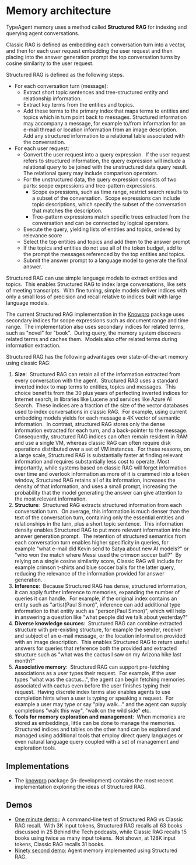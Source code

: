 # Memory architecture

TypeAgent memory uses a method called **Structured RAG** for indexing and querying agent conversations.

Classic RAG is defined as embedding each conversation turn into a vector, and then for each user request embedding the user request and then placing into the answer generation prompt the top conversation turns by cosine similarity to the user request.

Structured RAG is defined as the following steps.

- For each conversation turn (message):
  - Extract short topic sentences and tree-structured entity and relationship information.
  - Extract key terms from the entities and topics.
  - Add these terms to the primary index that maps terms to entities and topics which in turn point back to messages. Structured information may accompany a message, for example to/from information for an e-mail thread or location information from an image description.  Add any structured information to a relational table associated with the conversation.
- For each user request:
  - Convert the user request into a query expression.  If the user request refers to structured information, the query expression will include a relational query to be joined with the unstructured data query result.  The relational query may include comparison operators.
  - For the unstructured data, the query expression consists of two parts: scope expressions and tree-pattern expressions.
    - Scope expressions, such as time range, restrict search results to a subset of the conversation.  Scope expressions can include topic descriptions, which specify the subset of the conversation that matches the description.
    - Tree-pattern expressions match specific trees extracted from the conversation and can be connected by logical operators.
  - Execute the query, yielding lists of entities and topics, ordered by relevance score
  - Select the top entities and topics and add them to the answer prompt
  - If the topics and entities do not use all of the token budget, add to the prompt the messages referenced by the top entities and topics.
  - Submit the answer prompt to a language model to generate the final answer.

Structured RAG can use simple language models to extract entities and topics.  This enables Structured RAG to index large conversations, like sets of meeting transcripts.  With fine tuning, simple models deliver indices with only a small loss of precision and recall relative to indices built with large language models.

The current Structured RAG implementation in the [Knowpro](../../ts/packages/knowPro/README.md) package uses secondary indices for scope expressions such as document range and time range.  The implementation also uses secondary indices for related terms, such as "novel" for "book".  During query, the memory system discovers related terms and caches them.  Models also offer related terms during information extraction.

Structured RAG has the following advantages over state-of-the-art memory using classic RAG:

1. **Size**:  Structured RAG can retain all of the information extracted from every conversation with the agent.  Structured RAG uses a standard inverted index to map terms to entities, topics and messages.  This choice benefits from the 30 plus years of perfecting inverted indices for Internet search, in libraries like Lucene and services like Azure AI Search.  These indices are a fraction of the size of the vector databases used to index conversations in classic RAG.  For example, using current embedding models yields for each message a 4K vector of semantic information.  In contrast, structured RAG stores only the dense information extracted for each turn, and a back-pointer to the message. Consequently, structured RAG indices can often remain resident in RAM and use a single VM, whereas classic RAG can often require disk operations distributed over a set of VM instances.  For these reasons, on a large scale, Structured RAG is substantially faster at finding relevant information and requires substantially less cost to operate. Most importantly, while systems based on classic RAG will forget information over time and overlook information as more of it is crammed into a token window, Structured RAG retains all of its information, increases the density of that information, and uses a small prompt, increasing the probability that the model generating the answer can give attention to the most relevant information.
2. **Structure**:  Structured RAG extracts structured information from each conversation turn.  On average, this information is much denser than the text of the conversation turn, containing only the essential entities and relationships in the turn, plus a short topic sentence.  This information density enables Structured RAG to put more relevant information into the answer generation prompt.  The retention of structured semantics from each conversation turn enables higher specificity in queries, for example "what e-mail did Kevin send to Satya about new AI models?" or "who won the match where Messi used the crimson soccer ball?"  By relying on a single cosine similarity score, Classic RAG will include for example crimson t-shirts and blue soccer balls for the latter query, reducing the relevance of the information provided for answer generation.
3. **Inference**:  Because Structured RAG has dense, structured information, it can apply further inference to memories, expanding the number of queries it can handle.  For example, if the original index contains an entity such as "artist(Paul Simon)", inference can add additional type information to that entity such as "person(Paul Simon)", which will help in answering a question like "what people did we talk about yesterday?"
4. **Diverse knowledge sources**:  Structured RAG can combine extracted structure with pre-existing structure, for example the sender, receiver and subject of an e-mail message, or the location information provided with an image description.  This enables Structured RAG to return useful answers for queries that reference both the provided and extracted structure such as "what was the cactus I saw on my Arizona hike last month?"
5. **Associative memory**:  Structured RAG can support pre-fetching associations as a user types their request.  For example, if the user types "what was the cactus...", the agent can begin fetching memories associated with cactus even before the user finishes typing their request.  Having discrete index terms also enables agents to use completion hints when a user is typing or speaking a request.  For example a user may type or say "play walk..." and the agent can supply completions "walk this way", "walk on the wild side" etc.
6. **Tools for memory exploration and management**:  When memories are stored as embeddings, little can be done to manage the memories.  Structured indices and tables on the other hand can be explored and managed using additional tools that employ direct query languages or even natural language query coupled with a set of management and exploration tools.

## Implementations

- The [knowpro](../../ts/packages//knowPro/README.md) package (in-development) contains the most recent implementation exploring the ideas of Structured RAG.

## Demos

- [One minute demo:](): A command-line test of Structured RAG vs Classic RAG recall.  With 3K input tokens, Structured RAG recalls all 63 books discussed in 25 Behind the Tech podcasts, while Classic RAG recalls 15 books using twice as many input tokens.  Not shown, at 128K input tokens, Classic RAG recalls 31 books.
- [Ninety second demo:]() Agent memory implemented using Structured RAG.
